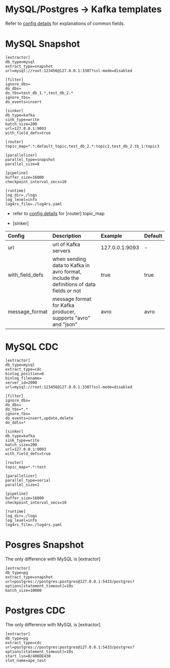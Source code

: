 # MySQL/Postgres -> Kafka templates

Refer to [config details](/docs/en/config.md) for explanations of common fields.

# MySQL Snapshot
```
[extractor]
db_type=mysql
extract_type=snapshot
url=mysql://root:123456@127.0.0.1:3307?ssl-mode=disabled

[filter]
ignore_dbs=
do_dbs=
do_tbs=test_db_1.*,test_db_2.*
ignore_tbs=
do_events=insert

[sinker]
db_type=kafka
sink_type=write
batch_size=200
url=127.0.0.1:9093
with_field_defs=true

[router]
topic_map=*.*:default_topic,test_db_2.*:topic2,test_db_2.tb_1:topic3

[parallelizer]
parallel_type=snapshot
parallel_size=8

[pipeline]
buffer_size=16000
checkpoint_interval_secs=10

[runtime]
log_dir=./logs
log_level=info
log4rs_file=./log4rs.yaml
```

- refer to [config details](/docs/en/config.md) for [router] topic_map

- [sinker]

| Config | Description | Example | Default |
| :-------- | :-------- | :-------- | :-------- |
| url | url of Kafka servers | 127.0.0.1:9093 | - |
| with_field_defs | when sending data to Kafka in avro format, include the definitions of data fields or not | true | true |
| message_format | message format for Kafka producer, supports "avro" and "json" | avro | avro |

# MySQL CDC
```
[extractor]
db_type=mysql
extract_type=cdc
binlog_position=0
binlog_filename=
server_id=2000
url=mysql://root:123456@127.0.0.1:3307?ssl-mode=disabled

[filter]
ignore_dbs=
do_dbs=
do_tbs=*.*
ignore_tbs=
do_events=insert,update,delete
do_ddls=*

[sinker]
db_type=kafka
sink_type=write
batch_size=200
url=127.0.0.1:9093
with_field_defs=true

[router]
topic_map=*.*:test

[parallelizer]
parallel_type=serial
parallel_size=1

[pipeline]
buffer_size=16000
checkpoint_interval_secs=10

[runtime]
log_dir=./logs
log_level=info
log4rs_file=./log4rs.yaml
```

# Posgres Snapshot

The only difference with MySQL is [extractor]

```
[extractor]
db_type=pg
extract_type=snapshot
url=postgres://postgres:postgres@127.0.0.1:5433/postgres?options[statement_timeout]=10s
batch_size=10000
```

# Postgres CDC

The only difference with MySQL is [extractor]

```
[extractor]
db_type=pg
extract_type=cdc
url=postgres://postgres:postgres@127.0.0.1:5433/postgres?options[statement_timeout]=10s
start_lsn=0/406DE430
slot_name=ape_test
```